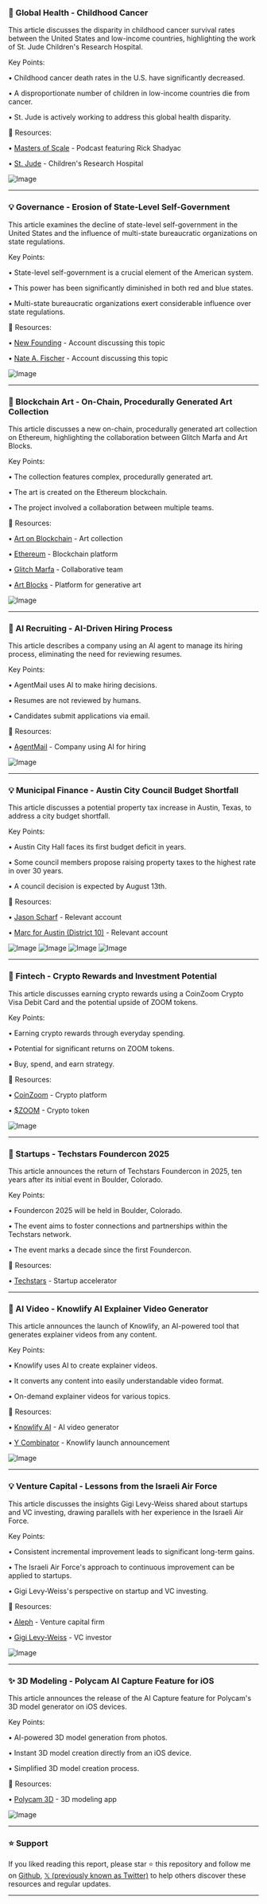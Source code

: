 ### 🤖 Global Health - Childhood Cancer

This article discusses the disparity in childhood cancer survival rates between the United States and low-income countries, highlighting the work of St. Jude Children's Research Hospital.

Key Points:

• Childhood cancer death rates in the U.S. have significantly decreased.


• A disproportionate number of children in low-income countries die from cancer.


• St. Jude is actively working to address this global health disparity.


🔗 Resources:

• [Masters of Scale](https://x.com/mastersofscale) - Podcast featuring Rick Shadyac


• [St. Jude](https://x.com/StJude) - Children's Research Hospital


![Image](https://pbs.twimg.com/amplify_video_thumb/1955759070079561732/img/7CTypjCw9EtFAyET.jpg)


---

### 💡 Governance - Erosion of State-Level Self-Government

This article examines the decline of state-level self-government in the United States and the influence of multi-state bureaucratic organizations on state regulations.

Key Points:

• State-level self-government is a crucial element of the American system.


• This power has been significantly diminished in both red and blue states.


• Multi-state bureaucratic organizations exert considerable influence over state regulations.


🔗 Resources:

• [New Founding](https://x.com/NewFounding) - Account discussing this topic


• [Nate A. Fischer](https://x.com/NateAFischer) - Account discussing this topic



![Image](https://pbs.twimg.com/media/GyO1Hiua8AEGdEo?format=png&name=small)


---

### 🤖 Blockchain Art - On-Chain, Procedurally Generated Art Collection

This article discusses a new on-chain, procedurally generated art collection on Ethereum, highlighting the collaboration between Glitch Marfa and Art Blocks.

Key Points:

• The collection features complex, procedurally generated art.


• The art is created on the Ethereum blockchain.


• The project involved a collaboration between multiple teams.



🔗 Resources:

• [Art on Blockchain](https://x.com/ArtOnBlockchain) - Art collection


• [Ethereum](https://x.com/ethereum) - Blockchain platform


• [Glitch Marfa](https://x.com/glitchmarfa) - Collaborative team


• [Art Blocks](https://x.com/artblocks_io) - Platform for generative art


![Image](https://pbs.twimg.com/amplify_video_thumb/1955755689646940160/img/nhVGpwjD7bQjE8Az.jpg)



---

### 🤖 AI Recruiting - AI-Driven Hiring Process

This article describes a company using an AI agent to manage its hiring process, eliminating the need for reviewing resumes.

Key Points:

• AgentMail uses AI to make hiring decisions.


• Resumes are not reviewed by humans.


• Candidates submit applications via email.


🔗 Resources:

• [AgentMail](https://x.com/agentmail_to) - Company using AI for hiring


![Image](https://pbs.twimg.com/amplify_video_thumb/1955689460752142336/img/veKDc9x6dRYCBVZx.jpg)


---

### 💡 Municipal Finance - Austin City Council Budget Shortfall

This article discusses a potential property tax increase in Austin, Texas, to address a city budget shortfall.

Key Points:

• Austin City Hall faces its first budget deficit in years.


• Some council members propose raising property taxes to the highest rate in over 30 years.


•  A council decision is expected by August 13th.


🔗 Resources:

• [Jason Scharf](https://x.com/Jason_A_Scharf) - Relevant account


• [Marc for Austin (District 10)](https://x.com/Marc4AustinD10) - Relevant account


![Image](https://pbs.twimg.com/media/GyKcEBmWUAAFIka?format=jpg&name=small)
![Image](https://pbs.twimg.com/media/GyKbE1nWkAAqq-x?format=jpg&name=small)
![Image](https://pbs.twimg.com/media/GyKbKoFXQAAM89L?format=jpg&name=small)
![Image](https://pbs.twimg.com/media/GyKbMgaWIAA72vK?format=jpg&name=small)


---

### 🚀 Fintech - Crypto Rewards and Investment Potential

This article discusses earning crypto rewards using a CoinZoom Crypto Visa Debit Card and the potential upside of ZOOM tokens.

Key Points:

• Earning crypto rewards through everyday spending.


• Potential for significant returns on ZOOM tokens.


•  Buy, spend, and earn strategy.


🔗 Resources:

• [CoinZoom](https://x.com/GetCoinZoom) - Crypto platform


• [$ZOOM](https://x.com/search?q=%24ZOOM&src=cashtag_click) - Crypto token


![Image](https://pbs.twimg.com/media/GyQMdfeXkAI2bZ6?format=jpg&name=small)


---

### 🚀 Startups - Techstars Foundercon 2025

This article announces the return of Techstars Foundercon in 2025, ten years after its initial event in Boulder, Colorado.

Key Points:

• Foundercon 2025 will be held in Boulder, Colorado.


• The event aims to foster connections and partnerships within the Techstars network.


• The event marks a decade since the first Foundercon.


🔗 Resources:


• [Techstars](https://x.com/Techstars) - Startup accelerator


---

### 🚀 AI Video - Knowlify AI Explainer Video Generator

This article announces the launch of Knowlify, an AI-powered tool that generates explainer videos from any content.

Key Points:

• Knowlify uses AI to create explainer videos.


•  It converts any content into easily understandable video format.


•  On-demand explainer videos for various topics.


🔗 Resources:

• [Knowlify AI](https://x.com/knowlifyai) - AI video generator


• [Y Combinator](https://ycombinator.com/launches/OAm-knowlify-the-elevenlabs-for-explainer-videos) - Knowlify launch announcement


![Image](https://pbs.twimg.com/amplify_video_thumb/1955644867365031936/img/fLI2z1ns5lOHqFbj.jpg)



---

### 💡 Venture Capital - Lessons from the Israeli Air Force

This article discusses the insights Gigi Levy-Weiss shared about startups and VC investing, drawing parallels with her experience in the Israeli Air Force.

Key Points:

• Consistent incremental improvement leads to significant long-term gains.


•  The Israeli Air Force's approach to continuous improvement can be applied to startups.


•  Gigi Levy-Weiss's perspective on startup and VC investing.


🔗 Resources:

• [Aleph](https://x.com/aleph) - Venture capital firm


• [Gigi Levy-Weiss](https://x.com/GigiLevy) - VC investor


![Image](https://pbs.twimg.com/amplify_video_thumb/1955605013692104704/img/4asreAINXAQaVfdL.jpg)


---

### ✨ 3D Modeling - Polycam AI Capture Feature for iOS

This article announces the release of the AI Capture feature for Polycam's 3D model generator on iOS devices.

Key Points:

•  AI-powered 3D model generation from photos.


•  Instant 3D model creation directly from an iOS device.


•  Simplified 3D model creation process.


🔗 Resources:

• [Polycam 3D](https://x.com/Polycam3D) - 3D modeling app



![Image](https://pbs.twimg.com/amplify_video_thumb/1955456068915474433/img/6Xp1sGzf1p0MCppk.jpg)


---

### ⭐️ Support

If you liked reading this report, please star ⭐️ this repository and follow me on [Github](https://github.com/Drix10), [𝕏 (previously known as Twitter)](https://x.com/DRIX_10_) to help others discover these resources and regular updates.

---